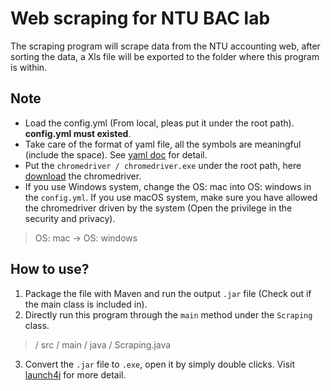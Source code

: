 Web scraping for NTU BAC lab
===
The scraping program will scrape data from the NTU accounting web, after sorting the data, a Xls file will be exported to the folder where this program is within.

Note
---
* Load the config.yml (From local, pleas put it under the root path). <b>config.yml must existed</b>.
* Take care of the format of yaml file, all the symbols are meaningful (include the space). See [yaml doc](https://www.cloudbees.com/blog/yaml-tutorial-everything-you-need-get-started) for detail.
* Put the `chromedriver / chromedriver.exe` under the root path, here [download](https://chromedriver.chromium.org/) the chromedriver.
* If you use Windows system, change the OS: mac into OS: windows in the `config.yml`. If you use macOS system, make sure you have allowed the chromedriver driven by the system (Open the privilege in the security and privacy).
 
> OS: mac  ->  OS: windows 

How to use?
---
1. Package the file with Maven and run the output `.jar` file (Check out if the main class is included in).
2. Directly run this program through the `main` method under the `Scraping` class.  
> / src / main / java / Scraping.java  
3. Convert the `.jar` file to `.exe`, open it by simply double clicks. Visit [launch4j](http://launch4j.sourceforge.net/) for more detail.

